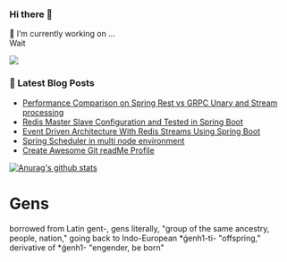 ### Hi there 👋

🔭 I’m currently working on ...  
Wait

![](https://img.shields.io/badge/medium-%2312100E.svg?&style=for-the-badge&logo=medium&logoColor=white)

### 📕 Latest Blog Posts
<!-- BLOG-POST-LIST:START -->
- [Performance Comparison on Spring Rest vs GRPC Unary and Stream processing](https://medium.com/@eresh-zealous/performance-comparison-on-spring-rest-vs-grpc-unary-and-stream-processing-4ea032777051?source=rss-730530feb059------2)
- [Redis Master Slave Configuration and Tested in Spring Boot](https://medium.com/@eresh-zealous/redis-master-slave-configuration-and-tested-in-spring-boot-3a68e7314b90?source=rss-730530feb059------2)
- [Event Driven Architecture With Redis Streams Using Spring Boot](https://medium.com/swlh/event-driven-architecture-with-redis-streams-using-spring-boot-a81a1c9a4cde?source=rss-730530feb059------2)
- [Spring Scheduler in multi node environment](https://medium.com/swlh/spring-scheduler-in-multi-node-environment-49814e031e7c?source=rss-730530feb059------2)
- [Create Awesome Git readMe Profile](https://medium.com/swlh/create-awesome-git-readme-profile-84efa0bcda3b?source=rss-730530feb059------2)
<!-- BLOG-POST-LIST:END -->

[![Anurag's github stats](https://github-readme-stats.vercel.app/api?username=genslab)](https://github.com/anuraghazra/github-readme-stats)

<!--
**genslab/genslab** is a ✨ _special_ ✨ repository because its `README.md` (this file) appears on your GitHub profile.

Here are some ideas to get you started:

- 🔭 I’m currently working on ...
- 🌱 I’m currently learning ...
- 👯 I’m looking to collaborate on ...
- 🤔 I’m looking for help with ...
- 💬 Ask me about ...
- 📫 How to reach me: ...
- 😄 Pronouns: ...
- ⚡ Fun fact: ...
-->


# Gens
borrowed from Latin gent-, gens literally, "group of the same ancestry, people, nation," going back to Indo-European *ǵenh1-ti- "offspring," derivative of *ǵenh1- "engender, be born"
